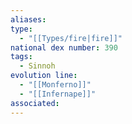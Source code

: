 ```yaml
---
aliases: 
type:
  - "[[Types/fire|fire]]"
national dex number: 390
tags:
  - Sinnoh
evolution line:
  - "[[Monferno]]"
  - "[[Infernape]]"
associated:
---
```

